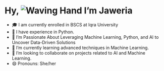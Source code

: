 # Hy, ![Waving Hand]([https://user-images.githubusercontent.com/18350557/176309783-0785949b-9127-417c-8b55-ab5a4333674e.gif](https://i.pinimg.com/originals/b9/37/12/b9371273ae94a946e92074d1b9696680.gif)) I’m Jaweria
- 🎓 I am currently enrolled in BSCS at Iqra University
- 💼 I have experience in Python.
- 👀 I’m Passionate About Leveraging Machine Learning, Python, and AI to Uncover Data-Driven Solutions
- 🌱 I’m currently learning advanced techniques in Machine Learning.
- 💞️ I’m looking to collaborate on projects related to AI and Machine Learning.
- 😄 Pronouns: She/her
  
<!---
jaweria15/jaweria15 is a ✨ special ✨ repository because its `README.md` (this file) appears on your GitHub profile.
You can click the Preview link to take a look at your changes.
--->
